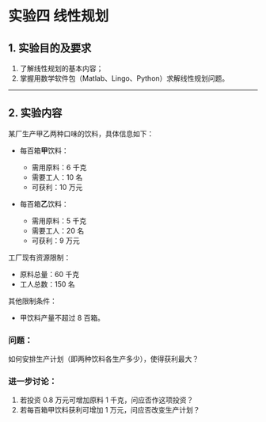 # 实验四 线性规划

## 1. 实验目的及要求

1. 了解线性规划的基本内容；
2. 掌握用数学软件包（Matlab、Lingo、Python）求解线性规划问题。

---

## 2. 实验内容

某厂生产甲乙两种口味的饮料，具体信息如下：

- 每百箱**甲**饮料：
  - 需用原料：6 千克
  - 需要工人：10 名
  - 可获利：10 万元

- 每百箱**乙**饮料：
  - 需用原料：5 千克
  - 需要工人：20 名
  - 可获利：9 万元

工厂现有资源限制：
- 原料总量：60 千克
- 工人总数：150 名

其他限制条件：
- 甲饮料产量不超过 8 百箱。

### 问题：
如何安排生产计划（即两种饮料各生产多少），使得获利最大？

### 进一步讨论：
1. 若投资 0.8 万元可增加原料 1 千克，问应否作这项投资？
2. 若每百箱甲饮料获利可增加 1 万元，问应否改变生产计划？
